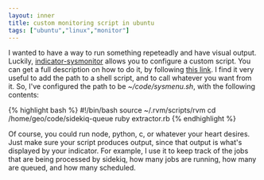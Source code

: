 ```yaml
---
layout: inner
title: custom monitoring script in ubuntu
tags: ["ubuntu","linux","monitor"]
---
```

I wanted to have a way to run something repeteadly and have visual output. Luckily,
[indicator-sysmonitor](https://github.com/fossfreedom/indicator-sysmonitor) allows you to
configure a custom script. You can get a full description on how to do it, by following
[this link](http://askubuntu.com/questions/100306/is-an-internet-connectivity-indicator-applet-available-for-the-unity-panel/453975#453975).
I find it very useful to add the path to a shell script, and to call whatever you want from it.
So, I've configured the path to be <i>~/code/sysmenu.sh</i>, with the following contents:

{% highlight bash %}
#!/bin/bash
source ~/.rvm/scripts/rvm
cd /home/geo/code/sidekiq-queue
ruby extractor.rb
{% endhighlight %}

Of course, you could run node, python, c, or whatever your heart desires. Just make sure your
script produces output, since that output is what's displayed by your indicator. For example, I use
it to keep track of the jobs that are being processed by sidekiq, how many jobs are running, how
many are queued, and how many scheduled. 
